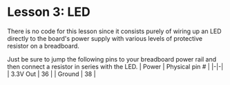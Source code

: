 # Lesson 3: LED #

There is no code for this lesson since it consists purely of wiring up an LED directly
to the board's power supply with various levels of protective resistor on a breadboard.

Just be sure to jump the following pins to your breadboard power rail
and then connect a resistor in series with the LED.
| Power | Physical pin # |
|-|-|
| 3.3V Out | 36 |
| Ground | 38 |